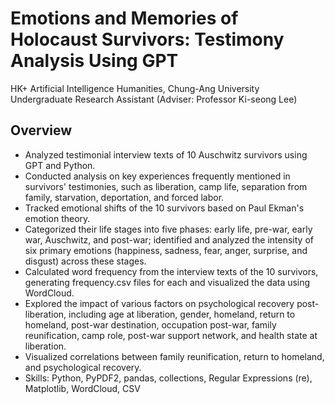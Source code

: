 




# Emotions and Memories of Holocaust Survivors: Testimony Analysis Using GPT
HK+ Artificial Intelligence Humanities, Chung-Ang University  
Undergraduate Research Assistant (Adviser: Professor Ki-seong Lee)
 
## Overview
- Analyzed testimonial interview texts of 10 Auschwitz survivors using GPT and Python.
- Conducted analysis on key experiences frequently mentioned in survivors' testimonies, such as liberation, camp life, separation from family, starvation, deportation, and forced labor.
- Tracked emotional shifts of the 10 survivors based on Paul Ekman's emotion theory.
- Categorized their life stages into five phases: early life, pre-war, early war, Auschwitz, and post-war; identified and analyzed the intensity of six primary emotions (happiness, sadness, fear, anger, surprise, and disgust) across these stages.
- Calculated word frequency from the interview texts of the 10 survivors, generating frequency.csv files for each and visualized the data using WordCloud.
- Explored the impact of various factors on psychological recovery post-liberation, including age at liberation, gender, homeland, return to homeland, post-war destination, occupation post-war, family reunification, camp role, post-war support network, and health state at liberation.
- Visualized correlations between family reunification, return to homeland, and psychological recovery.
- Skills: Python, PyPDF2, pandas, collections, Regular Expressions (re), Matplotlib, WordCloud, CSV

